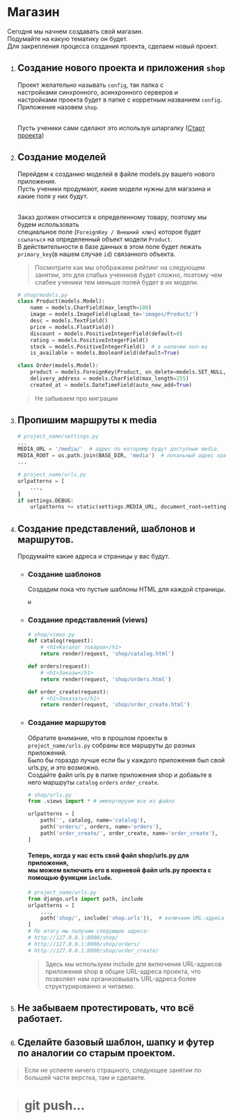 # Магазин
Сегодня мы начнем создавать свой магазин. <br>
Подумайте на какую тематику он будет.<br>
Для закрепления процесса создания проекта, сделаем новый проект.

1. ## Создание нового проекта и приложения `shop`
    Проект желательно называть `config`, так папка с <br>
    настройками синхронного, асинхронного серверов и <br>
    настройками проекта будет в папке с корретным названием `config`.<br>
    Приложение назовем `shop`.<br><br>
   
    Пусть ученики сами сделают это используя шпаргалку ([Старт проекта](https://github.com/xlartas/it-compot-backend-methods/blob/main/django-base.md#%D0%BF%D1%80%D0%BE%D1%81%D1%82%D0%BE%D0%B9-%D1%81%D1%82%D0%B0%D1%80%D1%82-%D0%BF%D1%80%D0%BE%D0%B5%D0%BA%D1%82%D0%B0))

2. ## Создание моделей
   Перейдем к созданию моделей в файле models.py вашего нового приложения.<br>
   Пусть ученики продумают, какие модели нужны для магазина и какие поля у них будут.<br><br>

   Заказ должен относится к определенному товару, поэтому мы будем использовать <br>
   специальное поле (`ForeignKey / Внешний ключ`) которое будет `ссылаться` на определенный объект модели `Product`.<br>
   В действительности в базе данных в этом поле будет лежать `primary_key`(в нашем случае `id`) связанного объекта.
   >Посмотрите как мы отображаем рейтинг на следующем занятии, 
   > это для слабых учеников будет сложно, поэтому чем слабее ученики тем меньше полей будет в их модели.
   ```python
   # shop/models.py
   class Product(models.Model):
       name = models.CharField(max_length=100)
       image = models.ImageField(upload_to='images/Product/')
       desc = models.TextField()
       price = models.FloatField()
       discount = models.PositiveIntegerField(default=0)
       rating = models.PositiveIntegerField()
       stock = models.PositiveIntegerField()  # в наличии кол-во
       is_available = models.BooleanField(default=True)
   
   class Order(models.Model):
       product = models.ForeignKey(Product, on_delete=models.SET_NULL, null=True)
       delivery_address = models.CharField(max_length=255)
       created_at = models.DateTimeField(auto_now_add=True)
   ```
   >Не забываем про миграции

3. ## Пропишим маршруты к media
    ```python
    # project_name/settings.py
    ...
    MEDIA_URL = '/media/'  # адрес по которому будут доступные media.
    MEDIA_ROOT = os.path.join(BASE_DIR, 'media')  # локальный адрес хранения media.
    ...
    ```
    ```python
    # project_name/urls.py
    urlpatterns = [
        ...,
    ]
    if settings.DEBUG:
        urlpatterns += static(settings.MEDIA_URL, document_root=settings.MEDIA_ROOT)
    ```

4. ## Создание представлений, шаблонов и маршрутов.
   Продумайте какие адреса и страницы у вас будут.
   * ### Создание шаблонов
      Cоздадим пока что пустые шаблоны HTML для каждой страницы. 
      ```sh
      ы
      ```
     
   * ### Создание представлений (views)
     ```python
     # shop/views.py
     def catalog(request):
         # <h1>Каталог товаров</h1>
         return render(request, 'shop/catalog.html')
     
     def orders(request):
         # <h1>Заказы</h1>
         return render(request, 'shop/orders.html')
     
     def order_create(request):
         # <h1>Заказать</h1>
         return render(request, 'shop/order_create.html')
     ```
    
   * ### Создание маршрутов
       Обратите внимание, что в прошлом проекты в `project_name/urls.py` собраны все маршруты до разных приложений.<br>
       Было бы гораздо лучше если бы у каждого приложения был свой urls.py, и это возможно.<br>
       Создайте файл urls.py в папке приложения shop и добавьте в него маршруты `catalog` `orders` `order_create`.
    
       ```python
       # shop/urls.py
       from .views import * # импортируем все из файла
       
       urlpatterns = [
           path('', catalog, name='catalog'),
           path('orders/', orders, name='orders'),
           path('order_create/', order_create, name='order_create'),
       ]
       ```
       ####  Теперь, когда у нас есть свой файл shop/urls.py для приложения,<br>мы можем включить его в корневой файл urls.py проекта с помощью функции `include`.
       ```python
       # project_name/urls.py
       from django.urls import path, include
       urlpatterns = [
           ...,
           path('shop/', include('shop.urls')),  # включаем URL-адреса приложения shop
       ]
       # По итогу мы получим следующие адреса:
       # http://127.0.0.1:8000/shop/
       # http://127.0.0.1:8000/shop/orders/
       # http://127.0.0.1:8000/shop/order_create/
       ```
       >Здесь мы используем include для включения URL-адресов приложения shop в общие URL-адреса проекта, что позволяет нам организовывать URL-адреса более структурированно и читаемо.

5. ## Не забываем протестировать, что всё работает.

6. ## Сделайте базовый шаблон, шапку и футер по аналогии со старым проектом.
> Если не успеете ничего страшного, следующее занятии по большей части верстка, там и сделаете.

># git push...